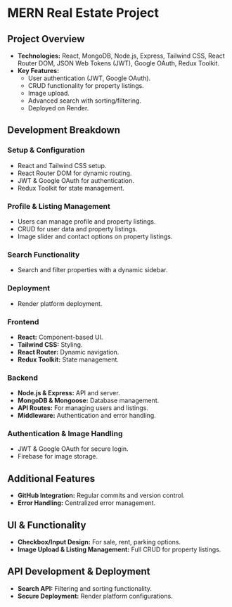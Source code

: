 # MERN Real Estate Project

## Project Overview
- **Technologies:** React, MongoDB, Node.js, Express, Tailwind CSS, React Router DOM, JSON Web Tokens (JWT), Google OAuth, Redux Toolkit.
- **Key Features:**
  - User authentication (JWT, Google OAuth).
  - CRUD functionality for property listings.
  - Image upload.
  - Advanced search with sorting/filtering.
  - Deployed on Render.


## Development Breakdown
### Setup & Configuration
- React and Tailwind CSS setup.
- React Router DOM for dynamic routing.
- JWT & Google OAuth for authentication.
- Redux Toolkit for state management.

### Profile & Listing Management
- Users can manage profile and property listings.
- CRUD for user data and property listings.
- Image slider and contact options on property listings.

### Search Functionality
- Search and filter properties with a dynamic sidebar.

### Deployment
- Render platform deployment.


### Frontend
- **React:** Component-based UI.
- **Tailwind CSS:** Styling.
- **React Router:** Dynamic navigation.
- **Redux Toolkit:** State management.

### Backend
- **Node.js & Express:** API and server.
- **MongoDB & Mongoose:** Database management.
- **API Routes:** For managing users and listings.
- **Middleware:** Authentication and error handling.

### Authentication & Image Handling
- JWT & Google OAuth for secure login.
- Firebase for image storage.

## Additional Features
- **GitHub Integration:** Regular commits and version control.
- **Error Handling:** Centralized error management.

## UI & Functionality
- **Checkbox/Input Design:** For sale, rent, parking options.
- **Image Upload & Listing Management:** Full CRUD for property listings.

## API Development & Deployment
- **Search API:** Filtering and sorting functionality.
- **Secure Deployment:** Render platform configurations.


